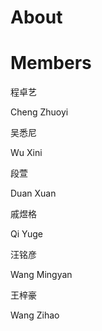 # About

# Members

<div class="members">
    <div class="memberCard">
        <div id="czy"></div>
        <p>程卓艺</p>
        <p>Cheng Zhuoyi</p>
    </div>
    <div class="memberCard">
        <div id="wxn"></div>
        <p>吴悉尼</p>
        <p>Wu Xini</p>
    </div>
    <div class="memberCard">
        <div id="dx"></div>
        <p>段萱</p>
        <p>Duan Xuan</p>
    </div>
    <div class="memberCard">
        <div id="qyg"></div>
        <p>戚煜格</p>
        <p>Qi Yuge</p>
    </div>
    <div class="memberCard">
        <div id="wmy"></div>
        <p>汪铭彦</p>
        <p>Wang Mingyan</p>
    </div>
    <div class="memberCard">
        <div id="wzh"></div>
        <p>王梓豪</p>
        <p>Wang Zihao</p>
    </div>
</div>
